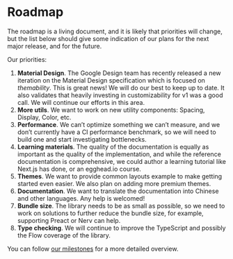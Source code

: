 # Roadmap

<p class="description">The roadmap is a living document, and it is likely that priorities will change, but the list below should give some indication of our plans for the next major release, and for the future.</p>

Our priorities:
1. **Material Design**. The Google Design team has recently released a new iteration on the Material Design specification which is focused on *themability*. This is great news! We will do our best to keep up to date. It also validates that heavily investing in customizability for v1 was a good call. We will continue our efforts in this area.
1. **More utils**. We want to work on new utility components: Spacing, Display, Color, etc.
1. **Performance**. We can’t optimize something we can’t measure, and we don’t currently have a CI performance benchmark, so we will need to build one and start investigating bottlenecks.
1. **Learning materials**. The quality of the documentation is equally as important as the quality of the implementation, and while the reference documentation is comprehensive, we could author a learning tutorial like Next.js has done, or an egghead.io course.
1. **Themes**. We want to provide common layouts example to make getting started even easier. We also plan on adding more premium themes.
1. **Documentation**. We want to translate the documentation into Chinese and other languages. Any help is welcomed!
1. **Bundle size**. The library needs to be as small as possible, so we need to work on solutions to further reduce the bundle size, for example, supporting Preact or Nerv can help.
1. **Type checking**. We will continue to improve the TypeScript and possibly the Flow coverage of the library.

You can follow [our milestones](https://github.com/mui-org/material-ui/milestones) for a more detailed overview.
